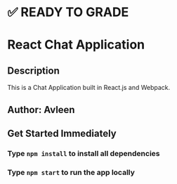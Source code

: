# ✅ READY TO GRADE

# React Chat Application

## Description

This is a Chat Application built in React.js and Webpack.

## Author: Avleen

## Get Started Immediately

### Type ```npm install``` to install all dependencies 

### Type ```npm start``` to run the app locally

